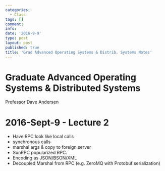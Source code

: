 ```yaml
---
categories:
  - Class
tags: []
comment: 
info: 
date: '2016-9-9'
type: post
layout: post
published: true
title: 'Grad Advanced Operating Systems & Distrib. Systems Notes'
---
```

# Graduate Advanced Operating Systems & Distributed Systems
Professor Dave Andersen

# 2016-Sept-9 - Lecture 2 
- Have RPC look like local calls
- synchronous calls
- marshal args & copy to foreign server
- SunRPC popularized RPC.
- Encoding as JSON/BSON/XML
- Decoupled Marshal from RPC (e.g. ZeroMQ with Protobuf serialization)
